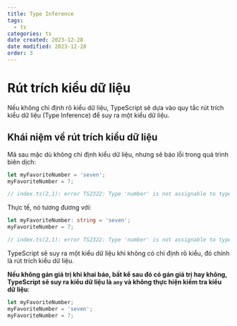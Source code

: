 ```yaml
---
title: Type Inference
tags:
  - ts
categories: ts
date created: 2023-12-28
date modified: 2023-12-28
order: 3
---
```


# Rút trích kiểu dữ liệu

Nếu không chỉ định rõ kiểu dữ liệu, TypeScript sẽ dựa vào quy tắc rút trích kiểu dữ liệu (Type Inference) để suy ra một kiểu dữ liệu.

## Khái niệm về rút trích kiểu dữ liệu

Mã sau mặc dù không chỉ định kiểu dữ liệu, nhưng sẽ báo lỗi trong quá trình biên dịch:

```ts
let myFavoriteNumber = 'seven';
myFavoriteNumber = 7;

// index.ts(2,1): error TS2322: Type 'number' is not assignable to type 'string'.
```

Thực tế, nó tương đương với:

```ts
let myFavoriteNumber: string = 'seven';
myFavoriteNumber = 7;

// index.ts(2,1): error TS2322: Type 'number' is not assignable to type 'string'.
```

TypeScript sẽ suy ra một kiểu dữ liệu khi không có chỉ định rõ kiểu, đó chính là rút trích kiểu dữ liệu.

**Nếu không gán giá trị khi khai báo, bất kể sau đó có gán giá trị hay không, TypeScript sẽ suy ra kiểu dữ liệu là `any` và không thực hiện kiểm tra kiểu dữ liệu**:

```ts
let myFavoriteNumber;
myFavoriteNumber = 'seven';
myFavoriteNumber = 7;
```
